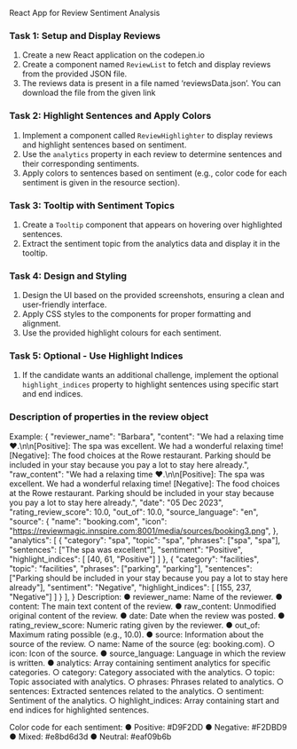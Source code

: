 React App for Review Sentiment Analysis
### Task 1: Setup and Display Reviews
1. Create a new React application on the codepen.io
2. Create a component named `ReviewList` to fetch and display reviews from the provided
JSON file.
3. The reviews data is present in a file named ‘reviewsData.json’. You can download the file
from the given link
### Task 2: Highlight Sentences and Apply Colors
1. Implement a component called `ReviewHighlighter` to display reviews and highlight
sentences based on sentiment.
2. Use the `analytics` property in each review to determine sentences and their corresponding
sentiments.
3. Apply colors to sentences based on sentiment (e.g., color code for each sentiment is given in
the resource section).
### Task 3: Tooltip with Sentiment Topics
1. Create a `Tooltip` component that appears on hovering over highlighted sentences.
2. Extract the sentiment topic from the analytics data and display it in the tooltip.
### Task 4: Design and Styling
1. Design the UI based on the provided screenshots, ensuring a clean and user-friendly
interface.
2. Apply CSS styles to the components for proper formatting and alignment.
3. Use the provided highlight colours for each sentiment.
### Task 5: Optional - Use Highlight Indices
1. If the candidate wants an additional challenge, implement the optional `highlight_indices`
property to highlight sentences using specific start and end indices.
### Description of properties in the review object
Example:
{
"reviewer_name": "Barbara",
"content": "We had a relaxing time ❤.\n\n[Positive]: The spa was excellent. We had a wonderful
relaxing time! [Negative]: The food choices at the Rowe restaurant. Parking should be included in your
stay because you pay a lot to stay here already.",
"raw_content": "We had a relaxing time ❤.\n\n[Positive]: The spa was excellent. We had a wonderful
relaxing time! [Negative]: The food choices at the Rowe restaurant. Parking should be included in your
stay because you pay a lot to stay here already.",
"date": "05 Dec 2023",
"rating_review_score": 10.0,
"out_of": 10.0,
"source_language": "en",
"source": {
"name": "booking.com",
"icon": "https://reviewmagic.innspire.com:8001/media/sources/booking3.png",
},
"analytics": [
{
"category": "spa",
"topic": "spa",
"phrases": ["spa", "spa"],
"sentences": ["The spa was excellent"],
"sentiment": "Positive",
"highlight_indices": [
[40, 61, "Positive"]
]
},
{
"category": "facilities",
"topic": "facilities",
"phrases": ["parking", "parking"],
"sentences": ["Parking should be included in your stay because you pay a lot to stay here already"],
"sentiment": "Negative",
"highlight_indices":
[ [155, 237, "Negative"]
]
}
],
}
Description:
● reviewer_name: Name of the reviewer.
● content: The main text content of the review.
● raw_content: Unmodified original content of the review.
● date: Date when the review was posted.
● rating_review_score: Numeric rating given by the reviewer.
● out_of: Maximum rating possible (e.g., 10.0).
● source: Information about the source of the review.
○ name: Name of the source (eg: booking.com).
○ icon: Icon of the source.
● source_language: Language in which the review is written.
● analytics: Array containing sentiment analytics for specific categories.
○ category: Category associated with the analytics.
○ topic: Topic associated with analytics.
○ phrases: Phrases related to analytics.
○ sentences: Extracted sentences related to the analytics.
○ sentiment: Sentiment of the analytics.
○ highlight_indices: Array containing start and end indices for highlighted
sentences.

Color code for each sentiment:
● Positive: #D9F2DD
● Negative: #F2DBD9
● Mixed: #e8bd6d3d
● Neutral: #eaf09b6b
